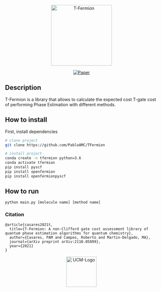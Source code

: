 <div align="center">    
 
 <img width="200" alt="T-Fermion" src="https://user-images.githubusercontent.com/20182937/138862534-b84836fb-9be1-4690-817b-766c68fc2d3e.png">   

[![Paper](http://img.shields.io/badge/arxiv-quant.ph.2110.05899-B31B1B.svg)](https://arxiv.org/abs/2110.05899)

<!--
[![Conference](http://img.shields.io/badge/NeurIPS-2019-4b44ce.svg)](https://papers.nips.cc/book/advances-in-neural-information-processing-systems-31-2018)
[![Conference](http://img.shields.io/badge/ICLR-2019-4b44ce.svg)](https://papers.nips.cc/book/advances-in-neural-information-processing-systems-31-2018)
[![Conference](http://img.shields.io/badge/AnyConference-year-4b44ce.svg)](https://papers.nips.cc/book/advances-in-neural-information-processing-systems-31-2018)  
ARXIV   
[![Paper](http://img.shields.io/badge/arxiv-quant-ph:2110.05899.svg)](https://arxiv.org/abs/2110.05899)
![CI testing](https://github.com/PyTorchLightning/deep-learning-project-template/workflows/CI%20testing/badge.svg?branch=master&event=push)
-->

<!--  
Conference   
-->   
</div>
 
## Description   
T-Fermion is a library that allows to calculate the expected cost T-gate cost of performing Phase Estimation with different methods.

## How to install  
First, install dependencies   
```bash
# clone project   
git clone https://github.com/PabloAMC/TFermion

# install project
conda create -n tfermion python=3.6
conda activate tfermion
pip install pyscf
pip install openfermion
pip install openfermionpyscf
 ```   

## How to run
```
python main.py [molecule name] [method name]
```

### Citation   
```
@article{casares2021t,
  title={T-Fermion: A non-Clifford gate cost assessment library of quantum phase estimation algorithms for quantum chemistry},
  author={Casares, PAM and Campos, Roberto and Martin-Delgado, MA},
  journal={arXiv preprint arXiv:2110.05899},
  year={2021}
}
```   
<div align="center">    
<img width="100" alt="UCM-Logo" src="https://user-images.githubusercontent.com/20182937/138861126-660e548e-71fe-40ef-a8d3-f4385726f792.png">
</div>
